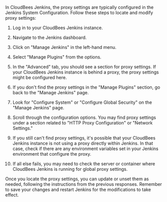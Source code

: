In CloudBees Jenkins, the proxy settings are typically configured in the Jenkins System Configuration. Follow these steps to locate and modify proxy settings:

1. Log in to your CloudBees Jenkins instance.

2. Navigate to the Jenkins dashboard.

3. Click on "Manage Jenkins" in the left-hand menu.

4. Select "Manage Plugins" from the options.

5. In the "Advanced" tab, you should see a section for proxy settings. If your CloudBees Jenkins instance is behind a proxy, the proxy settings might be configured here.

6. If you don't find the proxy settings in the "Manage Plugins" section, go back to the "Manage Jenkins" page.

7. Look for "Configure System" or "Configure Global Security" on the "Manage Jenkins" page.

8. Scroll through the configuration options. You may find proxy settings under a section related to "HTTP Proxy Configuration" or "Network Settings."

9. If you still can't find proxy settings, it's possible that your CloudBees Jenkins instance is not using a proxy directly within Jenkins. In that case, check if there are any environment variables set in your Jenkins environment that configure the proxy.

10. If all else fails, you may need to check the server or container where CloudBees Jenkins is running for global proxy settings.

Once you locate the proxy settings, you can update or unset them as needed, following the instructions from the previous responses. Remember to save your changes and restart Jenkins for the modifications to take effect.
